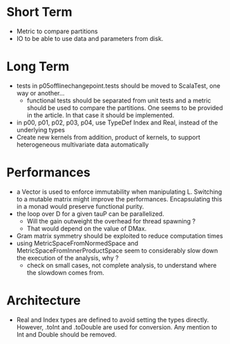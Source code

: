 # Short Term

- Metric to compare partitions
- IO to be able to use data and parameters from disk.

# Long Term

- tests in p05offlinechangepoint.tests should be moved to ScalaTest, one way or another...
	- functional tests should be separated from unit tests and a metric should be used to compare the partitions. One seems to be provided in the article. In that case it should be implemented.
- in p00, p01, p02, p03, p04, use TypeDef Index and Real, instead of the underlying types
- Create new kernels from addition, product of kernels, to support heterogeneous multivariate data automatically

# Performances

- a Vector is used to enforce immutability when manipulating L. Switching to a mutable matrix might improve the performances. Encapsulating this in a monad would preserve functional purity.
- the loop over D for a given tauP can be parallelized.
    - Will the gain outweight the overhead for thread spawning ?
    - That would depend on the value of DMax.
- Gram matrix symmetry should be exploited to reduce computation times
- using MetricSpaceFromNormedSpace and MetricSpaceFromInnerProductSpace seem to considerably slow down the execution of the analysis, why ?
    - check on small cases, not complete analysis, to understand where the slowdown comes from.
    
# Architecture

- Real and Index types are defined to avoid setting the types directly. However, .toInt and .toDouble are used for conversion. Any mention to Int and Double should be removed.